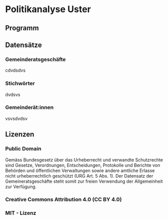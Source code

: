 # Politikanalyse Uster

## Programm


## Datensätze
### Gemeinderatsgeschäfte
cdvdsdvs

### Stichwörter
dvdsvs

### Gemeinderät:innen
vsvsdvdsv

## Lizenzen

### Public Domain
Gemäss Bundesgesetz über das Urheberrecht und verwandte Schutzrechte sind Gesetze, Verordnungen, Entscheidungen, Protokolle und Berichte von Behörden und öffentlichen Verwaltungen sowie andere amtliche Erlasse nicht urheberrechtlich geschützt (URG Art. 5 Abs. 1). Der Datensatz der Gemeineratsgeschäfte steht somit zur freien Verwendung der Allgemeinheit zur Verfügung.

### Creative Commons Attribution 4.0 (CC BY 4.0)

### MIT - Lizenz




